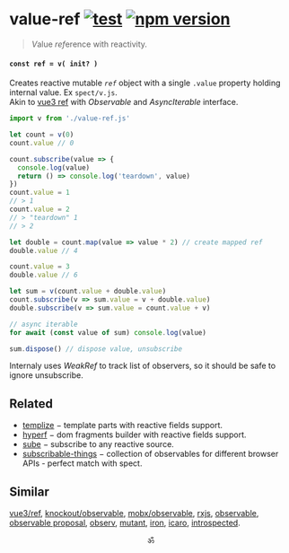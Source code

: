 # value-ref [![test](https://github.com/spectjs/value-ref/actions/workflows/node.js.yml/badge.svg)](https://github.com/spectjs/value-ref/actions/workflows/node.js.yml) [![npm version](https://img.shields.io/npm/v/value-ref)](http://npmjs.org/value-ref)

> <em>V</em>alue <em>ref</em>erence with reactivity.

#### `const ref = v( init? )`

Creates reactive mutable _`ref`_ object with a single `.value` property holding internal value. Ex `spect/v.js`. <br/>
Akin to [vue3 ref](https://v3.vuejs.org/api/refs-api.html#ref) with _Observable_ and _AsyncIterable_ interface.

```js
import v from './value-ref.js'

let count = v(0)
count.value // 0

count.subscribe(value => {
  console.log(value)
  return () => console.log('teardown', value)
})
count.value = 1
// > 1
count.value = 2
// > "teardown" 1
// > 2

let double = count.map(value => value * 2) // create mapped ref
double.value // 4

count.value = 3
double.value // 6

let sum = v(count.value + double.value)
count.subscribe(v => sum.value = v + double.value)
double.subscribe(v => sum.value = count.value + v)

// async iterable
for await (const value of sum) console.log(value)

sum.dispose() // dispose value, unsubscribe
```

Internaly uses _WeakRef_ to track list of observers, so it should be safe to ignore unsubscribe.

## Related

* [templize](https://github.com/spectjs/templize) − template parts with reactive fields support.
* [hyperf](https://github.com/spectjs/hyperf) − dom fragments builder with reactive fields support.
* [sube](https://github.com/spectjs/sube) − subscribe to any reactive source.
* [subscribable-things](https://github.com/chrisguttandin/subscribable-things) − collection of observables for different browser APIs - perfect match with spect.

## Similar

[vue3/ref](https://v3.vuejs.org/api/refs-api.html), [knockout/observable](https://github.com/knockout/tko/issues/22), [mobx/observable](https://mobx.js.org/api.html), [rxjs](https://ghub.io/rxjs), [observable](https://ghub.io/observable), [observable proposal](https://github.com/tc39/proposal-observable), [observ](https://ghub.io/observ), [mutant](https://ghub.io/mutant), [iron](https://github.com/ironjs/iron), [icaro](https://ghub.io/icaro), [introspected](https://ghub.io/introspected).

<p align="center">ॐ</p>
